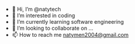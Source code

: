- 👋 Hi, I’m @natytech
- 👀 I’m interested in coding
- 🌱 I’m currently learning software engineering
- 💞️ I’m looking to collaborate on ...
- 📫 How to reach me natymen2004@gmail.com

<!---
natytech/natytech is a ✨ special ✨ repository because its `README.md` (this file) appears on your GitHub profile.
You can click the Preview link to take a look at your changes.
--->
